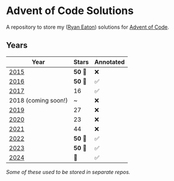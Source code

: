 # Advent of Code Solutions

A repository to store my ([Ryan Eaton](https://www.linkedin.com/in/ryan-l-eaton/)) solutions for [Advent of Code](https://adventofcode.com/).

## Years

| Year                   | Stars                     | Annotated          |
|------------------------|---------------------------|--------------------|
| [2015](2015/readme.md) | **50 :tada:**             | :x:                |
| [2016](2016/readme.md) | **50 :tada:**             | :white_check_mark: |
| [2017](2017/readme.md) | 16                        | :white_check_mark: |
| 2018 (coming soon!)    | ~                         | :x:                |
| [2019](2019/readme.md) | 27                        | :x:                |
| [2020](2020/readme.md) | 23                        | :x:                |
| [2021](2021/readme.md) | 44                        | :x:                |
| [2022](2022/README.md) | **50 :tada:**             | :white_check_mark: |
| [2023](2023/readme.md) | **50 :tada:**             | :white_check_mark: |
| [2024](2024/readme.md) | :arrows_counterclockwise: | :white_check_mark: |

*Some of these used to be stored in separate repos.*
